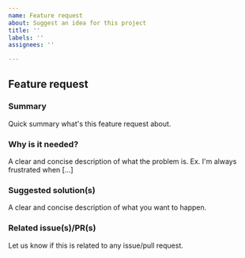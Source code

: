 ```yaml
---
name: Feature request
about: Suggest an idea for this project
title: ''
labels: ''
assignees: ''

---
```


## Feature request
### Summary
Quick summary what's this feature request about.

### Why is it needed?
A clear and concise description of what the problem is. Ex. I'm always frustrated when [...]

### Suggested solution(s)
A clear and concise description of what you want to happen.

### Related issue(s)/PR(s)
Let us know if this is related to any issue/pull request.
